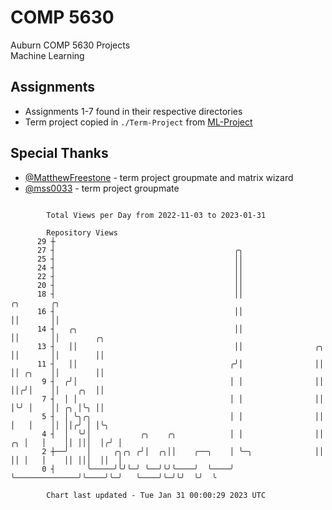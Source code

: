 # COMP 5630
Auburn COMP 5630 Projects  
Machine Learning

## Assignments
- Assignments 1-7 found in their respective directories
- Term project copied in `./Term-Project` from [ML-Project](https://github.com/wumphlett/ML-Project)

## Special Thanks
- [@MatthewFreestone](https://github.com/MatthewFreestone) - term project groupmate and matrix wizard
- [@mss0033](https://github.com/mss0033) - term project groupmate

```

        Total Views per Day from 2022-11-03 to 2023-01-31

        Repository Views
      29 ┼
      27 ┤                                        ╭╮
      25 ┤                                        ││
      24 ┤                                        ││
      22 ┤                                        ││
      20 ┤                                        ││
      18 ┤                                        ││                         ╭╮       ╭╮
      16 ┤                                        ││                         ││       ││
      14 ┤   ╭╮                                   ││                         ││       ││        ╭╮
      13 ┤   ││                                   ││                ╭╮       ││       ││        ││
      11 ┤   ││                                  ╭╯│                ││       ││ ╭╮    ││        ││
       9 ┤  ╭╯│                                  │ │                ││       ││╭╯│    ││    ╭╮  ││
       7 ┤  │ │                                  │ │                ││       │╰╯ │    ││ ╭╮ │╰╮ ││
       5 ┤  │ ╰╮╭╮                               │ │                ││       │   │    ││ ││╭╯ │ │╰╮
       4 ┤  │  ╰╯│           ╭╮    ╭╮            │ │                ││    ╭╮ │   │    ││ │││  │╭╯ │
       2 ┼──╯    │     ╭╮╭╮ ╭╯│  ╭╮││    ╭──╮    │ ╰─╮              ││    ││ │   │    ││ │││  ││  │
       0 ┤       ╰─────╯╰╯╰─╯ ╰──╯╰╯╰────╯  ╰────╯   ╰──────────────╯╰────╯╰─╯   ╰────╯╰─╯╰╯  ╰╯  ╰

        Chart last updated - Tue Jan 31 00:00:29 2023 UTC
        
```
